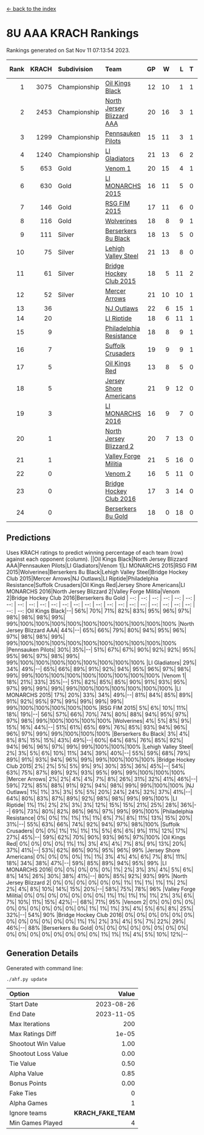 [<- back to the index](readme.md)
# 8U AAA KRACH Rankings
Rankings generated on Sat Nov 11 07:13:54 2023.

Rank|KRACH|Subdivision|Team|GP|W|L|T|OTW|OTL|SoS|Exp Wins|Win Diff
---:|---:|:---|:---|---:|---:|---:|---:|---:|---:|---:|---:|---:
1|3075|Championship|[Oil Kings Black](https://gamesheetstats.com/seasons/3659/teams/140206/schedule)|12|10|1|1|1|0|567|11.3|-0.0
2|2453|Championship|[North Jersey Blizzard AAA](https://gamesheetstats.com/seasons/3659/teams/140205/schedule)|20|16|3|1|0|0|657|17.3|-0.0
3|1299|Championship|[Pennsauken Pilots](https://gamesheetstats.com/seasons/3659/teams/140208/schedule)|15|11|3|1|0|0|615|12.3|-0.0
4|1240|Championship|[LI Gladiators](https://gamesheetstats.com/seasons/3659/teams/140201/schedule)|21|13|6|2|0|0|1089|14.8|-0.0
5|653|Gold|[Venom 1](https://gamesheetstats.com/seasons/3659/teams/140213/schedule)|20|15|4|1|1|1|535|16.3|-0.0
6|630|Gold|[LI MONARCHS 2015](https://gamesheetstats.com/seasons/3659/teams/140198/schedule)|16|11|5|0|0|0|622|11.8|-0.0
7|146|Gold|[RSG FIM 2015](https://gamesheetstats.com/seasons/3659/teams/140210/schedule)|17|11|6|0|0|1|443|11.8|-0.0
8|116|Gold|[Wolverines](https://gamesheetstats.com/seasons/3659/teams/140215/schedule)|18|8|9|1|0|0|722|9.3|-0.0
9|111|Silver|[Berserkers 8u Black](https://gamesheetstats.com/seasons/3659/teams/140192/schedule)|18|13|5|0|0|0|103|13.9|0.0
10|75|Silver|[Lehigh Valley Steel](https://gamesheetstats.com/seasons/3659/teams/140197/schedule)|21|13|8|0|1|0|370|13.8|-0.0
11|61|Silver|[Bridge Hockey Club 2015](https://gamesheetstats.com/seasons/3659/teams/140194/schedule)|18|5|11|2|0|2|622|6.8|-0.0
12|52|Silver|[Mercer Arrows](https://gamesheetstats.com/seasons/3659/teams/140202/schedule)|21|10|10|1|2|0|346|11.3|-0.0
13|36||[NJ Outlaws](https://gamesheetstats.com/seasons/3659/teams/140203/schedule)|22|6|15|1|1|2|656|7.4|0.0
14|20||[LI Riptide](https://gamesheetstats.com/seasons/3659/teams/140200/schedule)|18|6|11|1|0|0|667|7.4|0.0
15|9||[Philadelphia Resistance](https://gamesheetstats.com/seasons/3659/teams/140209/schedule)|18|8|9|1|0|0|97|9.4|0.0
16|7||[Suffolk Crusaders](https://gamesheetstats.com/seasons/3659/teams/140211/schedule)|19|9|9|1|0|0|95|10.4|0.0
17|5||[Oil Kings Red](https://gamesheetstats.com/seasons/3659/teams/140207/schedule)|13|8|5|0|0|0|19|8.9|0.0
18|5||[Jersey Shore Americans](https://gamesheetstats.com/seasons/3659/teams/140196/schedule)|21|9|12|0|0|0|117|9.9|0.0
19|3||[LI MONARCHS 2016](https://gamesheetstats.com/seasons/3659/teams/140199/schedule)|16|9|7|0|1|0|19|9.9|0.0
20|1||[North Jersey Blizzard 2](https://gamesheetstats.com/seasons/3659/teams/140204/schedule)|20|7|13|0|1|1|22|7.9|0.0
21|1||[Valley Forge Militia](https://gamesheetstats.com/seasons/3659/teams/140212/schedule)|21|5|16|0|0|1|139|5.9|0.0
22|0||[Venom 2](https://gamesheetstats.com/seasons/3659/teams/140214/schedule)|16|5|11|0|0|0|6|5.9|0.0
23|0||[Bridge Hockey Club 2016](https://gamesheetstats.com/seasons/3659/teams/140195/schedule)|17|3|14|0|0|0|12|3.9|0.0
24|0||[Berserkers 8u Gold](https://gamesheetstats.com/seasons/3659/teams/140193/schedule)|18|0|18|0|0|0|10|0.9|0.0

## Predictions
Uses KRACH ratings to predict winning percentage of each team (row) against each opponent (column).
||Oil Kings Black|North Jersey Blizzard AAA|Pennsauken Pilots|LI Gladiators|Venom 1|LI MONARCHS 2015|RSG FIM 2015|Wolverines|Berserkers 8u Black|Lehigh Valley Steel|Bridge Hockey Club 2015|Mercer Arrows|NJ Outlaws|LI Riptide|Philadelphia Resistance|Suffolk Crusaders|Oil Kings Red|Jersey Shore Americans|LI MONARCHS 2016|North Jersey Blizzard 2|Valley Forge Militia|Venom 2|Bridge Hockey Club 2016|Berserkers 8u Gold
| --: | --: | --: | --: | --: | --: | --: | --: | --: | --: | --: | --: | --: | --: | --: | --: | --: | --: | --: | --: | --: | --: | --: | --: | --: 
|Oil Kings Black|--| 56%| 70%| 71%| 82%| 83%| 95%| 96%| 97%| 98%| 98%| 98%| 99%| 99%|100%|100%|100%|100%|100%|100%|100%|100%|100%|100%
|North Jersey Blizzard AAA| 44%|--| 65%| 66%| 79%| 80%| 94%| 95%| 96%| 97%| 98%| 98%| 99%| 99%|100%|100%|100%|100%|100%|100%|100%|100%|100%|100%
|Pennsauken Pilots| 30%| 35%|--| 51%| 67%| 67%| 90%| 92%| 92%| 95%| 95%| 96%| 97%| 98%| 99%| 99%|100%|100%|100%|100%|100%|100%|100%|100%
|LI Gladiators| 29%| 34%| 49%|--| 65%| 66%| 89%| 91%| 92%| 94%| 95%| 96%| 97%| 98%| 99%| 99%|100%|100%|100%|100%|100%|100%|100%|100%
|Venom 1| 18%| 21%| 33%| 35%|--| 51%| 82%| 85%| 85%| 90%| 91%| 93%| 95%| 97%| 99%| 99%| 99%| 99%|100%|100%|100%|100%|100%|100%
|LI MONARCHS 2015| 17%| 20%| 33%| 34%| 49%|--| 81%| 84%| 85%| 89%| 91%| 92%| 95%| 97%| 99%| 99%| 99%| 99%| 99%|100%|100%|100%|100%|100%
|RSG FIM 2015|  5%|  6%| 10%| 11%| 18%| 19%|--| 56%| 57%| 66%| 70%| 74%| 80%| 88%| 94%| 95%| 97%| 97%| 98%| 99%|100%|100%|100%|100%
|Wolverines|  4%|  5%|  8%|  9%| 15%| 16%| 44%|--| 51%| 61%| 65%| 69%| 76%| 85%| 93%| 94%| 96%| 96%| 97%| 99%| 99%|100%|100%|100%
|Berserkers 8u Black|  3%|  4%|  8%|  8%| 15%| 15%| 43%| 49%|--| 60%| 64%| 68%| 76%| 85%| 92%| 94%| 96%| 96%| 97%| 99%| 99%|100%|100%|100%
|Lehigh Valley Steel|  2%|  3%|  5%|  6%| 10%| 11%| 34%| 39%| 40%|--| 55%| 59%| 68%| 79%| 89%| 91%| 93%| 94%| 96%| 99%| 99%|100%|100%|100%
|Bridge Hockey Club 2015|  2%|  2%|  5%|  5%|  9%|  9%| 30%| 35%| 36%| 45%|--| 54%| 63%| 75%| 87%| 89%| 92%| 93%| 95%| 99%| 99%|100%|100%|100%
|Mercer Arrows|  2%|  2%|  4%|  4%|  7%|  8%| 26%| 31%| 32%| 41%| 46%|--| 59%| 72%| 85%| 88%| 91%| 92%| 94%| 98%| 99%| 99%|100%|100%
|NJ Outlaws|  1%|  1%|  3%|  3%|  5%|  5%| 20%| 24%| 24%| 32%| 37%| 41%|--| 64%| 80%| 83%| 87%| 89%| 92%| 98%| 98%| 99%| 99%|100%
|LI Riptide|  1%|  1%|  2%|  2%|  3%|  3%| 12%| 15%| 15%| 21%| 25%| 28%| 36%|--| 69%| 73%| 80%| 82%| 86%| 96%| 97%| 99%| 99%|100%
|Philadelphia Resistance|  0%|  0%|  1%|  1%|  1%|  1%|  6%|  7%|  8%| 11%| 13%| 15%| 20%| 31%|--| 55%| 63%| 66%| 74%| 92%| 94%| 97%| 98%|100%
|Suffolk Crusaders|  0%|  0%|  1%|  1%|  1%|  1%|  5%|  6%|  6%|  9%| 11%| 12%| 17%| 27%| 45%|--| 59%| 62%| 70%| 90%| 93%| 96%| 97%|100%
|Oil Kings Red|  0%|  0%|  0%|  0%|  1%|  1%|  3%|  4%|  4%|  7%|  8%|  9%| 13%| 20%| 37%| 41%|--| 53%| 62%| 86%| 90%| 95%| 96%| 99%
|Jersey Shore Americans|  0%|  0%|  0%|  0%|  1%|  1%|  3%|  4%|  4%|  6%|  7%|  8%| 11%| 18%| 34%| 38%| 47%|--| 59%| 85%| 89%| 94%| 95%| 99%
|LI MONARCHS 2016|  0%|  0%|  0%|  0%|  0%|  1%|  2%|  3%|  3%|  4%|  5%|  6%|  8%| 14%| 26%| 30%| 38%| 41%|--| 80%| 85%| 92%| 93%| 99%
|North Jersey Blizzard 2|  0%|  0%|  0%|  0%|  0%|  0%|  1%|  1%|  1%|  1%|  1%|  2%|  2%|  4%|  8%| 10%| 14%| 15%| 20%|--| 58%| 75%| 78%| 96%
|Valley Forge Militia|  0%|  0%|  0%|  0%|  0%|  0%|  0%|  1%|  1%|  1%|  1%|  1%|  2%|  3%|  6%|  7%| 10%| 11%| 15%| 42%|--| 68%| 71%| 95%
|Venom 2|  0%|  0%|  0%|  0%|  0%|  0%|  0%|  0%|  0%|  0%|  0%|  1%|  1%|  1%|  3%|  4%|  5%|  6%|  8%| 25%| 32%|--| 54%| 90%
|Bridge Hockey Club 2016|  0%|  0%|  0%|  0%|  0%|  0%|  0%|  0%|  0%|  0%|  0%|  0%|  1%|  1%|  2%|  3%|  4%|  5%|  7%| 22%| 29%| 46%|--| 88%
|Berserkers 8u Gold|  0%|  0%|  0%|  0%|  0%|  0%|  0%|  0%|  0%|  0%|  0%|  0%|  0%|  0%|  0%|  0%|  1%|  1%|  1%|  4%|  5%| 10%| 12%|--

## Generation Details

Generated with command line:
```
./ahf.py update
```

| Option | Value |
| :----- | ----: |
| Start Date | 2023-08-26 |
| End Date | 2023-11-05 |
| Max Iterations | 200 |
| Max Ratings Diff | 1e-05 |
| Shootout Win Value | 1.00 |
| Shootout Loss Value | 0.00 |
| Tie Value | 0.50 |
| Alpha Value | 0.85 |
| Bonus Points | 0.00 |
| Fake Ties | 0 |
| Alpha Games | 1 |
| Ignore teams | __KRACH_FAKE_TEAM__ |
| Min Games Played | 4 |

